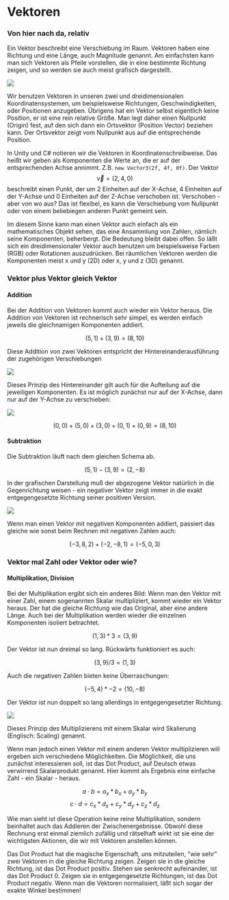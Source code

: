 # Vektoren

### Von hier nach da, relativ

Ein Vektor beschreibt eine Verschiebung im Raum. Vektoren haben eine Richtung und eine Länge, auch Magnitude genannt.
Am einfachsten kann man sich Vektoren als Pfeile vorstellen, die in eine bestimmte Richtung zeigen, und so werden sie auch meist grafisch dargestellt.

![](C:\Users\jean-louise\Documents\MEGAsync\GPB_Doz_Material\FQ1MarkUp\VectorsSVG\Vektoren01.svg)

Wir benutzen Vektoren in unseren zwei und dreidimensionalen Koordinatensystemen, um beispielsweise Richtungen, Geschwindigkeiten, oder Positionen anzugeben.
Übrigens hat ein Vektor selbst eigentlich keine Position, er ist eine rein relative Größe. Man legt daher einen Nullpunkt (Origin) fest, auf den sich dann ein Ortsvektor (Position Vector) beziehen kann. Der Ortsvektor zeigt vom Nullpunkt aus auf die entsprechende Position.

In Unity und C# notieren wir die Vektoren in Koordinatenschreibweise. Das heißt wir geben als Komponenten die Werte an, die er auf der entsprechenden Achse annimmt. Z.B. `new Vector3(2f, 4f, 0f)`. Der Vektor $$\vec  v = (2, 4, 0) $$  beschreibt einen Punkt, der um 2 Einheiten auf der X-Achse, 4 Einheiten auf der Y-Achse und 0 Einheiten auf der Z-Achse verschoben ist. Verschoben - aber von wo aus? Das ist flexibel, es kann die Verschiebung vom Nullpunkt oder von einem beliebiegen anderen Punkt gemeint sein.

Im diesem Sinne kann man einen Vektor auch einfach als ein mathematisches Objekt sehen, das eine Ansammlung von Zahlen, nämlich seine Komponenten, beherbergt. Die Bedeutung bleibt dabei offen. So läßt sich ein dreidimensionaler Vektor auch benutzen um beispielsweise Farben (RGB) oder Rotationen auszudrücken. Bei räumlichen Vektoren werden die Komponenten meist x und y (2D) oder x, y und z (3D) genannt.

### Vektor plus Vektor gleich Vektor

#### Addition

Bei der Addition von Vektoren kommt auch wieder ein Vektor heraus. Die Addition von Vektoren ist rechnerisch sehr simpel, es werden einfach jeweils die gleichnamigen Komponenten addiert.

$$(5, 1) + (3, 9) = (8, 10)$$

Diese Addition von zwei Vektoren entspricht der Hintereinanderausführung der zugehörigen Verschiebungen

![](C:\Users\jean-louise\Documents\MEGAsync\GPB_Doz_Material\FQ1MarkUp\VectorsSVG\Vektoren02.svg)

Dieses Prinzip des Hintereinander gilt auch für die Aufteilung auf die jeweiligen Komponenten. Es ist möglich zunächst nur auf der X-Achse, dann nur auf der Y-Achse zu verschieben:

![](C:\Users\jean-louise\Documents\MEGAsync\GPB_Doz_Material\FQ1MarkUp\VectorsSVG\Vektoren04.svg)

$$(0, 0) + (5, 0) + (3, 0) + (0, 1) + (0, 9) = (8, 10)$$

#### Subtraktion

Die Subtraktion läuft nach dem gleichen Schema ab.

$$(5, 1) - (3, 9) = (2, -8)$$

In der grafischen Darstellung muß der abgezogene Vektor natürlich in die Gegenrichtung weisen -  ein negativer Vektor zeigt immer in die exakt entgegengesetzte Richtung seiner positiven Version.

![](C:\Users\jean-louise\Documents\MEGAsync\GPB_Doz_Material\FQ1MarkUp\VectorsSVG\Vektoren03.svg)

Wenn man einen Vektor mit negativen Komponenten addiert, passiert das gleiche wie sonst beim Rechnen mit negativen Zahlen auch:

$$(-3, 8, 2) + (-2, -8, 1) = (-5, 0, 3)$$

### Vektor mal Zahl oder Vektor oder wie?

#### Multiplikation, Division

Bei der Multiplikation ergibt sich ein anderes Bild: Wenn man den Vektor mit einer Zahl, einem sogenannten Skalar multipliziert, kommt wieder ein Vektor heraus. Der hat die gleiche Richtung wie das Original, aber eine andere Länge. Auch bei der Multiplikation werden wieder die einzelnen Komponenten isoliert betrachtet.

$$(1, 3) * 3 = (3, 9)$$

Der Vektor ist nun dreimal so lang.
Rückwärts funktioniert es auch:

$$(3, 9) / 3 = (1, 3)$$

Auch die negativen Zahlen bieten keine Überraschungen:

$$(-5, 4) * -2 = (10, -8)$$

Der Vektor ist nun doppelt so lang allerdings in entgegengesetzter Richtung.

![](C:\Users\jean-louise\Documents\MEGAsync\GPB_Doz_Material\FQ1MarkUp\VectorsSVG\Vektoren05.svg)

Dieses Prinzip des Multiplizierens mit einem Skalar wird Skalierung (Englisch: Scaling) genannt.

Wenn man jedoch einen Vektor mit einem anderen Vektor multiplizieren will ergeben sich verschiedene Möglichkeiten.
Die Möglichkeit, die uns zunächst interessieren soll, ist das Dot Product, auf Deutsch etwas verwirrend Skalarprodukt genannt. Hier kommt als Ergebnis eine einfache Zahl - ein Skalar - heraus.

$$a \cdot b = a_x*b_x + a_y*b_y$$
$$c \cdot d = c_x*d_x + c_y*d_y + c_z*d_z$$

Wie man sieht ist diese Operation keine reine Multiplikation, sondern beinhaltet auch das Addieren der Zwischenergebnisse.
Obwohl diese Rechnung erst einmal ziemlich zufällig und rätselhaft wirkt ist sie eine der wichtigsten Aktionen, die wir mit Vektoren anstellen können.

Das Dot Product hat die magische Eigenschaft, uns mitzuteilen, "wie sehr" zwei Vektoren in die gleiche Richtung zeigen. Zeigen sie in die gleiche Richtung, ist das Dot Product positiv. Stehen sie senkrecht aufeinander, ist das Dot Product 0. Zeigen sie in entgegengesetzte Richtungen, ist das Dot Product negativ. Wenn man die Vektoren normalisiert, läßt sich sogar der exakte Winkel bestimmen!